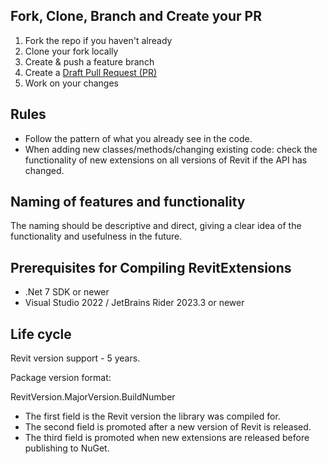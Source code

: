## Fork, Clone, Branch and Create your PR

1. Fork the repo if you haven't already
2. Clone your fork locally
3. Create & push a feature branch
4. Create a [Draft Pull Request (PR)](https://github.blog/2019-02-14-introducing-draft-pull-requests/)
5. Work on your changes

## Rules

- Follow the pattern of what you already see in the code.
- When adding new classes/methods/changing existing code: check the functionality of new extensions on all versions of Revit if the API has changed.

## Naming of features and functionality

The naming should be descriptive and direct, giving a clear idea of the functionality and usefulness in the future.

## Prerequisites for Compiling RevitExtensions

- .Net 7 SDK or newer
- Visual Studio 2022 / JetBrains Rider 2023.3 or newer

## Life cycle

Revit version support - 5 years.

Package version format:

RevitVersion.MajorVersion.BuildNumber

- The first field is the Revit version the library was compiled for.
- The second field is promoted after a new version of Revit is released.
- The third field is promoted when new extensions are released before publishing to NuGet.
